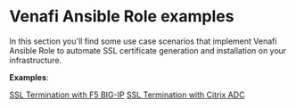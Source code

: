 # Venafi Ansible Role examples

In this section you'll find some use case scenarios that implement Venafi Ansible Role to automate SSL certificate generation and installation on your infrastructure.

**Examples**:

[SSL Termination with F5 BIG-IP](f5_bigip)
[SSL Termination with Citrix ADC](citrix_adc)
